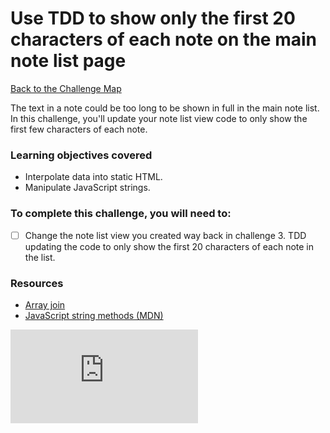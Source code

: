 # Use TDD to show only the first 20 characters of each note on the main note list page

[Back to the Challenge Map](00_challenge_track.md)

The text in a note could be too long to be shown in full in the main note list.  In this challenge, you'll update your note list view code to only show the first few characters of each note.

### Learning objectives covered

- Interpolate data into static HTML.
- Manipulate JavaScript strings.

### To complete this challenge, you will need to:

- [ ] Change the note list view you created way back in challenge 3.  TDD updating the code to only show the first 20 characters of each note in the list.

### Resources

- [Array join](https://developer.mozilla.org/en/docs/Web/JavaScript/Reference/Global_Objects/Array/join)
- [JavaScript string methods (MDN)](https://developer.mozilla.org/en-US/docs/Web/JavaScript/Reference/Global_Objects/String#Methods)


![Tracking pixel](https://githubanalytics.herokuapp.com/course/further_javascript/08_show_abbreviated_notes_in_note_list_view.md)
